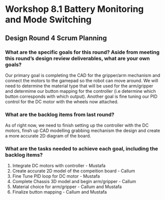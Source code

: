 # Workshop 8.1 Battery Monitoring and Mode Switching

## Design Round 4 Scrum Planning

### What are the specific goals for this round? Aside from meeting this round’s design review deliverables, what are your own goals?
Our primary goal is completing the CAD for the gripper/arm mechanism and connect the motors to the gamepad so the robot can move around. We will need to determine the material type that will be used for the arm/gripper and determime our button mapping for the controller (i.e determine which button corresponds with which output). Another goal is fine tuning our PID control for the DC motor with the wheels now attached. 

### What are the backlog items from last round?
As of right now, we need to finish setting up the controller with the DC motors, finsh up CAD modelling grabbing mechanism the design and create a more accurate 2D diagram of the board.

### What are the tasks needed to achieve each goal, including the backlog items?
1. Integrate DC motors with controller - Mustafa
2. Create accurate 2D model of the compeition board - Callum
3. Fine Tune PID loop for DC motor - Mustafa
4. Complete Chassis 3D model and begin arm/gripper - Callum
5. Material choice for arm/gripper - Callum and Mustafa
6. Finalize button mapping - Callum and Mustafa
